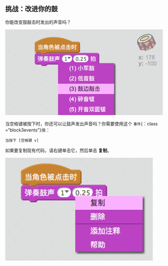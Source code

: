 ## 挑战：改进你的鼓

你能改变鼓敲击时发出的声音吗？

![截屏](images/band-drum-sound.png)

当空格键被按下时，你还可以让鼓声发出声音吗？你需要使用这个 `事件`{：class =“block3events”}块：

```blocks3
当按下 [空格键 v]
```

如果要复制现有代码，请右键单击它，然后单击 **复制**。

![截图](images/band-duplicate-code.png)